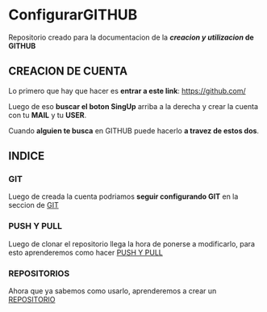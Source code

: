 # ConfigurarGITHUB

Repositorio creado para la documentacion de la **_creacion y utilizacion_ de GITHUB**

## CREACION DE CUENTA

Lo primero que hay que hacer es **entrar a este link**: https://github.com/

Luego de eso **buscar el boton SingUp** arriba a la derecha y crear la cuenta con tu **MAIL** y tu **USER**. 

Cuando **alguien te busca** en GITHUB puede hacerlo **a travez de estos dos**.

## INDICE

### GIT

Luego de creada la cuenta podriamos **seguir configurando GIT** en la seccion de [GIT](GIT.md)

### PUSH Y PULL

Luego de clonar el repositorio llega la hora de ponerse a modificarlo, para esto aprenderemos como hacer [PUSH Y PULL](PUSHYPULL.md)

### REPOSITORIOS

Ahora que ya sabemos como usarlo, aprenderemos a crear un [REPOSITORIO](REPOSITORIOS.md)

